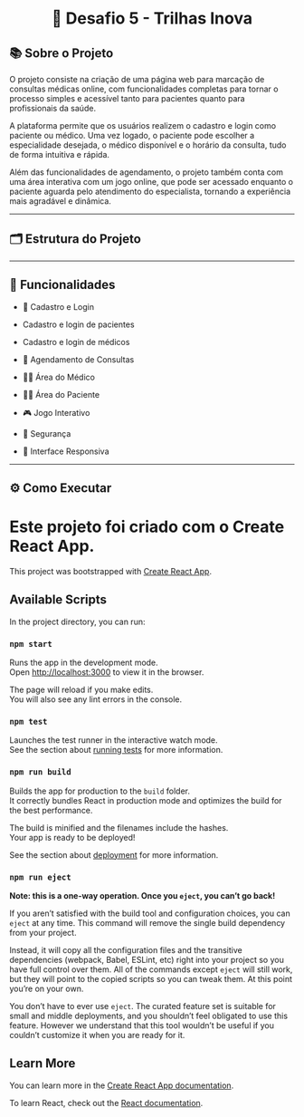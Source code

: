 <h1 align="center">🚀 Desafio 5 - Trilhas Inova</h1>

## 📚 Sobre o Projeto
O projeto consiste na criação de uma página web para marcação de consultas médicas online, com funcionalidades completas para tornar o processo simples e acessível tanto para pacientes quanto para profissionais da saúde.

A plataforma permite que os usuários realizem o cadastro e login como paciente ou médico. Uma vez logado, o paciente pode escolher a especialidade desejada, o médico disponível e o horário da consulta, tudo de forma intuitiva e rápida.

Além das funcionalidades de agendamento, o projeto também conta com uma área interativa com um jogo online, que pode ser acessado enquanto o paciente aguarda pelo atendimento do especialista, tornando a experiência mais agradável e dinâmica.


---

## 🗂️ Estrutura do Projeto

---

## 🎯 Funcionalidades

-   👥 Cadastro e Login
-   Cadastro e login de pacientes

-   Cadastro e login de médicos

-   📅 Agendamento de Consultas

-   👨‍⚕️ Área do Médico

-   🧑‍💼 Área do Paciente

-   🎮 Jogo Interativo

-   🔐 Segurança

-   📱 Interface Responsiva




---





## ⚙️ Como Executar


# Este projeto foi criado com o Create React App.

This project was bootstrapped with [Create React App](https://github.com/facebook/create-react-app).

## Available Scripts

In the project directory, you can run:

### `npm start`

Runs the app in the development mode.\
Open [http://localhost:3000](http://localhost:3000) to view it in the browser.

The page will reload if you make edits.\
You will also see any lint errors in the console.

### `npm test`

Launches the test runner in the interactive watch mode.\
See the section about [running tests](https://facebook.github.io/create-react-app/docs/running-tests) for more information.

### `npm run build`

Builds the app for production to the `build` folder.\
It correctly bundles React in production mode and optimizes the build for the best performance.

The build is minified and the filenames include the hashes.\
Your app is ready to be deployed!

See the section about [deployment](https://facebook.github.io/create-react-app/docs/deployment) for more information.

### `npm run eject`

**Note: this is a one-way operation. Once you `eject`, you can’t go back!**

If you aren’t satisfied with the build tool and configuration choices, you can `eject` at any time. This command will remove the single build dependency from your project.

Instead, it will copy all the configuration files and the transitive dependencies (webpack, Babel, ESLint, etc) right into your project so you have full control over them. All of the commands except `eject` will still work, but they will point to the copied scripts so you can tweak them. At this point you’re on your own.

You don’t have to ever use `eject`. The curated feature set is suitable for small and middle deployments, and you shouldn’t feel obligated to use this feature. However we understand that this tool wouldn’t be useful if you couldn’t customize it when you are ready for it.

## Learn More

You can learn more in the [Create React App documentation](https://facebook.github.io/create-react-app/docs/getting-started).

To learn React, check out the [React documentation](https://reactjs.org/).
